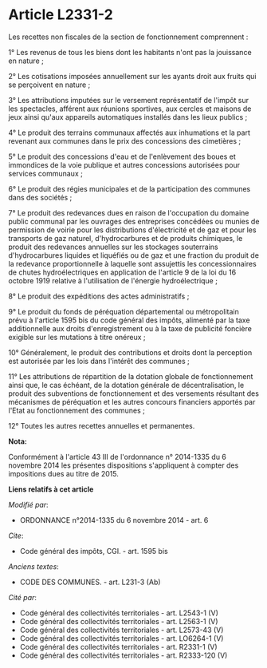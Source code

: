 # Article L2331-2

Les recettes non fiscales de la section de fonctionnement comprennent : 

1° Les revenus de tous les biens dont les habitants n'ont pas la jouissance en nature ; 

2° Les cotisations imposées annuellement sur les ayants droit aux fruits qui se perçoivent en nature ; 

3° Les attributions imputées sur le versement représentatif de l'impôt sur les spectacles, afférent aux réunions sportives,
aux cercles et maisons de jeux ainsi qu'aux appareils automatiques installés dans les lieux publics ; 

4° Le produit des terrains communaux affectés aux inhumations et la part revenant aux communes dans le prix des concessions
des cimetières ; 

5° Le produit des concessions d'eau et de l'enlèvement des boues et immondices de la voie publique et autres concessions
autorisées pour services communaux ; 

6° Le produit des régies municipales et de la participation des communes dans des sociétés ; 

7° Le produit des redevances dues en raison de l'occupation du domaine public communal par les ouvrages des entreprises
concédées ou munies de permission de voirie pour les distributions d'électricité et de gaz et pour les transports de gaz
naturel, d'hydrocarbures et de produits chimiques, le produit des redevances annuelles sur les stockages souterrains
d'hydrocarbures liquides et liquéfiés ou de gaz et une fraction du produit de la redevance proportionnelle à laquelle sont
assujettis les concessionnaires de chutes hydroélectriques en application de l'article 9 de la loi du 16 octobre 1919
relative à l'utilisation de l'énergie hydroélectrique ; 

8° Le produit des expéditions des actes administratifs ; 

9° Le produit du fonds de péréquation départemental ou métropolitain prévu à l'article 1595 bis du code général des impôts,
alimenté par la taxe additionnelle aux droits d'enregistrement ou à la taxe de publicité foncière exigible sur les mutations
à titre onéreux ; 

10° Généralement, le produit des contributions et droits dont la perception est autorisée par les lois dans l'intérêt des
communes ; 

11° Les attributions de répartition de la dotation globale de fonctionnement ainsi que, le cas échéant, de la dotation
générale de décentralisation, le produit des subventions de fonctionnement et des versements résultant des mécanismes de
péréquation et les autres concours financiers apportés par l'Etat au fonctionnement des communes ; 

12° Toutes les autres recettes annuelles et permanentes.

**Nota:**

Conformément à l'article 43 III de l'ordonnance n° 2014-1335 du 6 novembre 2014 les présentes dispositions s'appliquent à
compter des impositions dues au titre de 2015.

**Liens relatifs à cet article**

_Modifié par_:

  - ORDONNANCE n°2014-1335 du 6 novembre 2014 - art. 6

_Cite_:

  - Code général des impôts, CGI. - art. 1595 bis

_Anciens textes_:

  - CODE DES COMMUNES. - art. L231-3 (Ab)

_Cité par_:

  - Code général des collectivités territoriales - art. L2543-1 (V)
  - Code général des collectivités territoriales - art. L2563-1 (V)
  - Code général des collectivités territoriales - art. L2573-43 (V)
  - Code général des collectivités territoriales - art. LO6264-1 (V)
  - Code général des collectivités territoriales - art. R2331-1 (V)
  - Code général des collectivités territoriales - art. R2333-120 (V)
